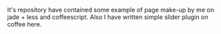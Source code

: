 It's repository have contained some example of page make-up by me on jade + less and coffeescript. Also I have written simple slider plugin on coffee here. 
